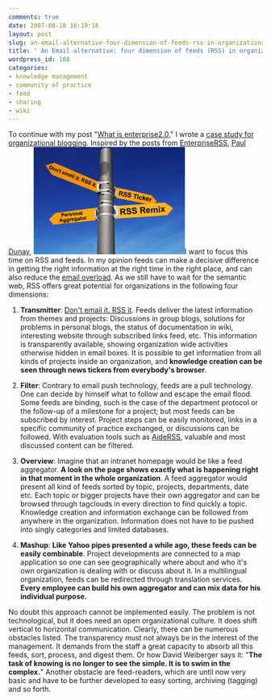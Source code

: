 ```yaml
---
comments: true
date: 2007-08-10 16:19:18
layout: post
slug: an-email-alternative-four-dimension-of-feeds-rss-in-organizations
title: ' An Email alternative: four dimension of feeds (RSS) in organizations'
wordpress_id: 108
categories:
- knowledge management
- community of practice
- feed
- sharing
- wiki
---
```


To continue with my post "[What is enterprise2.0](http://www.crisscrossed.net/2007/06/10/what-is-enterprise20-five-pillars-for-efficient-knowledge-sharing/)," I wrote a [case study for organizational blogging](http://icollaborate.blogspot.com/2007/07/roadblogs-gtz-egypts-experiences-of.html). Inspired by the posts from [EnterpriseRSS](http://enterpriserss.typepad.com/enterprise_rss/2007/01/changing_the_wa.html), [Paul Dunay](http://buzzmarketingfortech.blogspot.com/2007/07/ideas-for-putting-rss-to-work-in-your.html), [![rss.jpg](/images/rss.jpg)]()I want to focus this time on RSS and feeds. In my opinion feeds can make a decisive difference in getting the right information at the right time in the right place, and can also reduce the [email overload](http://email-overloaded.com/). As we still have to wait for the semantic web, RSS offers great potential for organizations in the following four dimensions:



	
  1. **Transmitter**: [Don't email it. RSS it](http://www.eweek.com/slideshow/0,1206,pg=0&s=25942&a=210080,00.asp). Feeds deliver the latest information from themes and projects: Discussions in group blogs, solutions for problems in personal blogs, the status of documentation in wiki, interesting website through subscribed links feed, etc. This information is transparently available, showing organization wide activities otherwise hidden in email boxes. It is possible to get information from all kinds of projects inside an organization, and **knowledge creation can be seen through news tickers from everybody's browser**.

	
  2. **Filter**: Contrary to email push technology, feeds are a pull technology. One can decide by himself what to follow and escape the email flood. Some feeds are binding, such is the case of the department protocol or the follow-up of a milestone for a project; but most feeds can be subscribed by interest. Project steps can be easily monitored, links in a specific community of practice exchanged, or discussions can be followed.  With evaluation tools such as [AideRSS](http://www.aiderss.com/), valuable and most discussed content can be filtered.

	
  3. **Overview**: Imagine that an intranet homepage would be like a feed aggregator. **A look on the page shows exactly what is happening right in that moment in the whole organization**. A feed aggregator would present all kind of feeds sorted by topic, projects, departments, date etc. Each topic or bigger projects have their own aggregator and can be browsed through tagclouds in every direction to find quickly a topic. Knowledge creation and information exchange can be followed from anywhere in the organization. Information does not have to be pushed into singly categories and limited databases.

	
  4. **Mashup**: **Like Yahoo pipes presented a while ago, these feeds can be easily combinable**. Project developments are connected to a map application so one can see geographically where about and who it's own organization is dealing with or discuss about it. In a multilingual organization, feeds can be redirected through translation services. **Every employee can build his own aggregator and can mix data for his individual purpose.**


No doubt this approach cannot be implemented easily. The problem is not technological, but it does need an open organizational culture. It does shift vertical to horizontal communication. Clearly, there can be numerous obstacles listed. The transparency must not always be in the interest of the management. It demands from the staff a great capacity to absorb all this feeds, sort, process, and digest them. Or how David Weiberger says it: "**The task of knowing is no longer to see the simple. It is to swim in the complex.**" Another obstacle are feed-readers, which are until now very basic and have to be further developed to easy sorting, archiving (tagging) and so forth.
